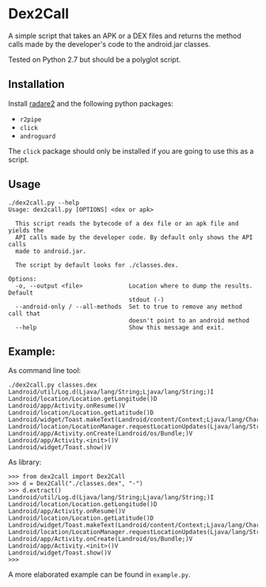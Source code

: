 # Dex2Call

A simple script that takes an APK or a DEX files and returns the method calls made by the developer's code to the android.jar classes.

Tested on Python 2.7 but should be a polyglot script.

## Installation

Install [radare2](https://github.com/radare/radare2) and the following python packages:

- `r2pipe`
- `click`
- `androguard`

The `click` package should only be installed if you are going to use this as a script.

## Usage

    ./dex2call.py --help
    Usage: dex2call.py [OPTIONS] <dex or apk>
    
      This script reads the bytecode of a dex file or an apk file and yields the
      API calls made by the developer code. By default only shows the API calls
      made to android.jar.
    
      The script by default looks for ./classes.dex.
    
    Options:
      -o, --output <file>             Location where to dump the results. Default
                                      stdout (-)
      --android-only / --all-methods  Set to true to remove any method call that
                                      doesn't point to an android method
      --help                          Show this message and exit.

## Example:

As command line tool:

    ./dex2call.py classes.dex
	Landroid/util/Log.d(Ljava/lang/String;Ljava/lang/String;)I
    Landroid/location/Location.getLongitude()D
    Landroid/app/Activity.onResume()V
    Landroid/location/Location.getLatitude()D
    Landroid/widget/Toast.makeText(Landroid/content/Context;Ljava/lang/CharSequence;I)Landroid/widget/Toast;
    Landroid/location/LocationManager.requestLocationUpdates(Ljava/lang/String;JFLandroid/location/LocationListener;)V
    Landroid/app/Activity.onCreate(Landroid/os/Bundle;)V
    Landroid/app/Activity.<init>()V
    Landroid/widget/Toast.show()V

As library:

	>>> from dex2call import Dex2Call
	>>> d = Dex2Call("./classes.dex", "-")
	>>> d.extract()
	Landroid/util/Log.d(Ljava/lang/String;Ljava/lang/String;)I
	Landroid/location/Location.getLongitude()D
	Landroid/app/Activity.onResume()V
	Landroid/location/Location.getLatitude()D
	Landroid/widget/Toast.makeText(Landroid/content/Context;Ljava/lang/CharSequence;I)Landroid/widget/Toast;
	Landroid/location/LocationManager.requestLocationUpdates(Ljava/lang/String;JFLandroid/location/LocationListener;)V
	Landroid/app/Activity.onCreate(Landroid/os/Bundle;)V
	Landroid/app/Activity.<init>()V
	Landroid/widget/Toast.show()V
	>>>

A more elaborated example can be found in `example.py`.
